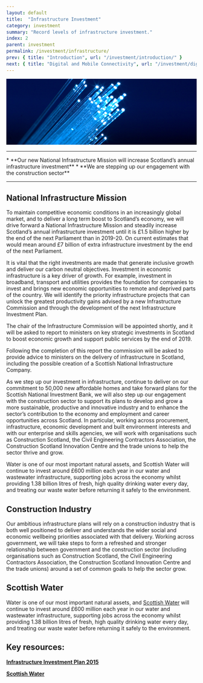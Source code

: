 ```yaml
---
layout: default
title:  "Infrastructure Investment"
category: investment
summary: "Record levels of infrastructure investment."
index: 2
parent: investment
permalink: /investment/infrastructure/
prev: { title: "Introduction", url: "/investment/introduction/" }
next: { title: "Digital and Mobile Connectivity", url: "/investment/digital-mobile-connectivity/" }
---
```


![Fibre optic cable](/assets/images/pageimages/investment1.jpg)

<hr>
* **Our new National Infrastructure Mission will increase Scotland’s annual infrastructure investment**
* **We are stepping up our engagement with the construction sector**

<hr>

## National Infrastructure Mission 

To maintain competitive economic conditions in an increasingly global market, and to deliver a long term boost to Scotland’s economy, we will drive forward a National Infrastructure Mission and steadily increase Scotland’s annual infrastructure investment until it is £1.5 billion higher by the end of the next Parliament than in 2019-20.  On current estimates that would mean around £7 billion of extra infrastructure investment by the end of the next Parliament. 

It is vital that the right investments are made that generate inclusive growth and deliver our carbon neutral objectives.  Investment in economic infrastructure is a key driver of growth. For example, investment in broadband, transport and utilities provides the foundation for companies to invest and brings new economic opportunities to remote and deprived parts of the country.  We will identify the priority infrastructure projects that can unlock the greatest productivity gains advised by a new Infrastructure Commission and through the development of the next Infrastructure Investment Plan. 

The chair of the Infrastructure Commission will be appointed shortly, and it will be asked to report to ministers on key strategic investments in Scotland to boost economic growth and support public services by the end of 2019.

Following the completion of this report the commission will be asked to provide advice to ministers on the delivery of infrastructure in Scotland, including the possible creation of a Scottish National Infrastructure Company.

As we step up our investment in infrastructure, continue to deliver on our commitment to 50,000 new affordable homes and take forward plans for the Scottish National Investment Bank, we will also step up our engagement with the construction sector to support its plans to develop and grow a more sustainable, productive and innovative industry and to enhance the sector’s contribution to the economy and employment and career opportunities across Scotland. In particular, working across procurement, infrastructure, economic development and built environment interests and with our enterprise and skills agencies, we will work with organisations such as Construction Scotland, the Civil Engineering Contractors Association, the Construction Scotland Innovation Centre and the trade unions to help the sector thrive and grow.

Water is one of our most important natural assets, and Scottish Water will continue to invest around £600 million each year in our water and wastewater infrastructure, supporting jobs across the economy whilst providing 1.38 billion litres of fresh, high quality drinking water every day, and treating our waste water before returning it safely to the environment.

## Construction Industry

Our ambitious infrastructure plans will rely on a construction industry that is both well positioned to deliver and understands the wider social and economic wellbeing priorities associated with that delivery. Working across government, we will take steps to form a refreshed and stronger relationship between government and the construction sector (including organisations such as Construction Scotland, the Civil Engineering Contractors Association, the Construction Scotland Innovation Centre and the trade unions) around a set of common goals to help the sector grow.

## Scottish Water

Water is one of our most important natural assets, and [Scottish Water](https://www.scottishwater.co.uk/) will continue to invest around £600 million each year in our water and wastewater infrastructure, supporting jobs across the economy whilst providing 1.38 billion litres of fresh, high quality drinking water every day, and treating our waste water before returning it safely to the environment.



## Key resources: 

**[Infrastructure Investment Plan 2015](https://beta.gov.scot/publications/infrastructure-investment-plan-2015/)** 

**[Scottish Water](https://www.scottishwater.co.uk/)**
 
